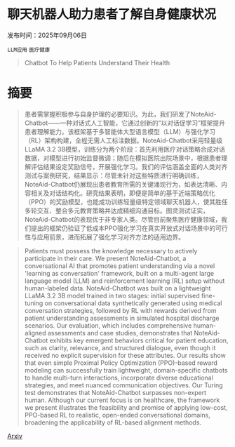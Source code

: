 # 聊天机器人助力患者了解自身健康状况

发布时间：2025年09月06日

`LLM应用` `医疗健康`

> Chatbot To Help Patients Understand Their Health

# 摘要

> 患者需掌握积极参与自身护理的必要知识。为此，我们研发了NoteAid-Chatbot——一种对话式人工智能，它通过创新的“以对话促学习”框架提升患者理解能力。该框架基于多智能体大型语言模型（LLM）与强化学习（RL）架构构建，全程无需人工标注数据。NoteAid-Chatbot采用轻量级LLaMA 3.2 3B模型，训练分为两个阶段：首先利用医疗对话策略合成对话数据，对模型进行初始监督微调；随后在模拟医院出院场景中，根据患者理解评估结果设定奖励信号，开展强化学习。我们的评估涵盖全面的人类对齐测试与案例研究，结果显示：尽管未针对这些特质进行明确训练，NoteAid-Chatbot仍展现出患者教育所需的关键涌现行为，如表达清晰、内容相关及对话结构化。研究结果表明，即便是简单的基于近端策略优化（PPO）的奖励模型，也能成功训练轻量级特定领域聊天机器人，使其胜任多轮交互、整合多元教育策略并达成精细沟通目标。图灵测试证实，NoteAid-Chatbot的表现优于非专家人类。尽管目前聚焦医疗健康领域，我们提出的框架仍验证了低成本PPO强化学习在真实开放式对话场景中的可行性与应用前景，进而拓展了强化学习对齐方法的适用边界。

> Patients must possess the knowledge necessary to actively participate in their care. We present NoteAid-Chatbot, a conversational AI that promotes patient understanding via a novel 'learning as conversation' framework, built on a multi-agent large language model (LLM) and reinforcement learning (RL) setup without human-labeled data. NoteAid-Chatbot was built on a lightweight LLaMA 3.2 3B model trained in two stages: initial supervised fine-tuning on conversational data synthetically generated using medical conversation strategies, followed by RL with rewards derived from patient understanding assessments in simulated hospital discharge scenarios. Our evaluation, which includes comprehensive human-aligned assessments and case studies, demonstrates that NoteAid-Chatbot exhibits key emergent behaviors critical for patient education, such as clarity, relevance, and structured dialogue, even though it received no explicit supervision for these attributes. Our results show that even simple Proximal Policy Optimization (PPO)-based reward modeling can successfully train lightweight, domain-specific chatbots to handle multi-turn interactions, incorporate diverse educational strategies, and meet nuanced communication objectives. Our Turing test demonstrates that NoteAid-Chatbot surpasses non-expert human. Although our current focus is on healthcare, the framework we present illustrates the feasibility and promise of applying low-cost, PPO-based RL to realistic, open-ended conversational domains, broadening the applicability of RL-based alignment methods.

[Arxiv](https://arxiv.org/abs/2509.05818)